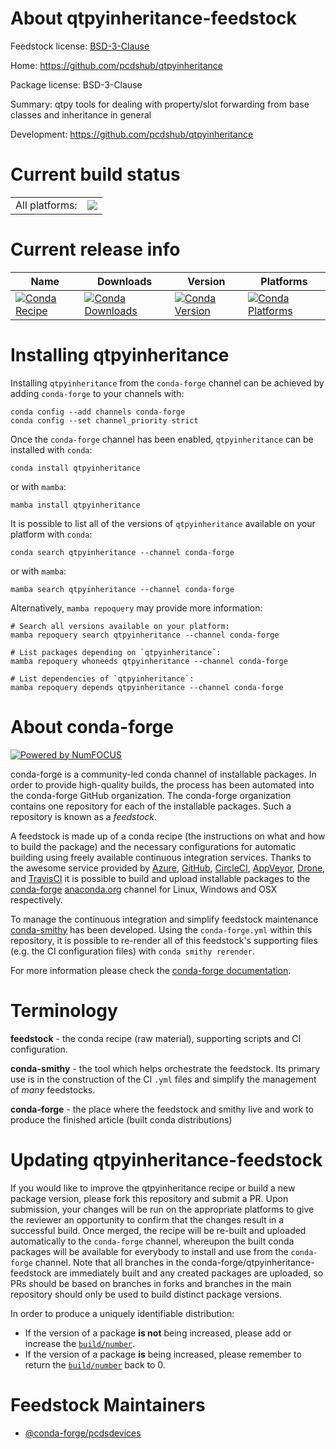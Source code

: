 About qtpyinheritance-feedstock
===============================

Feedstock license: [BSD-3-Clause](https://github.com/conda-forge/qtpyinheritance-feedstock/blob/main/LICENSE.txt)

Home: https://github.com/pcdshub/qtpyinheritance

Package license: BSD-3-Clause

Summary: qtpy tools for dealing with property/slot forwarding from base classes and inheritance in general

Development: https://github.com/pcdshub/qtpyinheritance

Current build status
====================


<table><tr><td>All platforms:</td>
    <td>
      <a href="https://dev.azure.com/conda-forge/feedstock-builds/_build/latest?definitionId=9494&branchName=main">
        <img src="https://dev.azure.com/conda-forge/feedstock-builds/_apis/build/status/qtpyinheritance-feedstock?branchName=main">
      </a>
    </td>
  </tr>
</table>

Current release info
====================

| Name | Downloads | Version | Platforms |
| --- | --- | --- | --- |
| [![Conda Recipe](https://img.shields.io/badge/recipe-qtpyinheritance-green.svg)](https://anaconda.org/conda-forge/qtpyinheritance) | [![Conda Downloads](https://img.shields.io/conda/dn/conda-forge/qtpyinheritance.svg)](https://anaconda.org/conda-forge/qtpyinheritance) | [![Conda Version](https://img.shields.io/conda/vn/conda-forge/qtpyinheritance.svg)](https://anaconda.org/conda-forge/qtpyinheritance) | [![Conda Platforms](https://img.shields.io/conda/pn/conda-forge/qtpyinheritance.svg)](https://anaconda.org/conda-forge/qtpyinheritance) |

Installing qtpyinheritance
==========================

Installing `qtpyinheritance` from the `conda-forge` channel can be achieved by adding `conda-forge` to your channels with:

```
conda config --add channels conda-forge
conda config --set channel_priority strict
```

Once the `conda-forge` channel has been enabled, `qtpyinheritance` can be installed with `conda`:

```
conda install qtpyinheritance
```

or with `mamba`:

```
mamba install qtpyinheritance
```

It is possible to list all of the versions of `qtpyinheritance` available on your platform with `conda`:

```
conda search qtpyinheritance --channel conda-forge
```

or with `mamba`:

```
mamba search qtpyinheritance --channel conda-forge
```

Alternatively, `mamba repoquery` may provide more information:

```
# Search all versions available on your platform:
mamba repoquery search qtpyinheritance --channel conda-forge

# List packages depending on `qtpyinheritance`:
mamba repoquery whoneeds qtpyinheritance --channel conda-forge

# List dependencies of `qtpyinheritance`:
mamba repoquery depends qtpyinheritance --channel conda-forge
```


About conda-forge
=================

[![Powered by
NumFOCUS](https://img.shields.io/badge/powered%20by-NumFOCUS-orange.svg?style=flat&colorA=E1523D&colorB=007D8A)](https://numfocus.org)

conda-forge is a community-led conda channel of installable packages.
In order to provide high-quality builds, the process has been automated into the
conda-forge GitHub organization. The conda-forge organization contains one repository
for each of the installable packages. Such a repository is known as a *feedstock*.

A feedstock is made up of a conda recipe (the instructions on what and how to build
the package) and the necessary configurations for automatic building using freely
available continuous integration services. Thanks to the awesome service provided by
[Azure](https://azure.microsoft.com/en-us/services/devops/), [GitHub](https://github.com/),
[CircleCI](https://circleci.com/), [AppVeyor](https://www.appveyor.com/),
[Drone](https://cloud.drone.io/welcome), and [TravisCI](https://travis-ci.com/)
it is possible to build and upload installable packages to the
[conda-forge](https://anaconda.org/conda-forge) [anaconda.org](https://anaconda.org/)
channel for Linux, Windows and OSX respectively.

To manage the continuous integration and simplify feedstock maintenance
[conda-smithy](https://github.com/conda-forge/conda-smithy) has been developed.
Using the ``conda-forge.yml`` within this repository, it is possible to re-render all of
this feedstock's supporting files (e.g. the CI configuration files) with ``conda smithy rerender``.

For more information please check the [conda-forge documentation](https://conda-forge.org/docs/).

Terminology
===========

**feedstock** - the conda recipe (raw material), supporting scripts and CI configuration.

**conda-smithy** - the tool which helps orchestrate the feedstock.
                   Its primary use is in the construction of the CI ``.yml`` files
                   and simplify the management of *many* feedstocks.

**conda-forge** - the place where the feedstock and smithy live and work to
                  produce the finished article (built conda distributions)


Updating qtpyinheritance-feedstock
==================================

If you would like to improve the qtpyinheritance recipe or build a new
package version, please fork this repository and submit a PR. Upon submission,
your changes will be run on the appropriate platforms to give the reviewer an
opportunity to confirm that the changes result in a successful build. Once
merged, the recipe will be re-built and uploaded automatically to the
`conda-forge` channel, whereupon the built conda packages will be available for
everybody to install and use from the `conda-forge` channel.
Note that all branches in the conda-forge/qtpyinheritance-feedstock are
immediately built and any created packages are uploaded, so PRs should be based
on branches in forks and branches in the main repository should only be used to
build distinct package versions.

In order to produce a uniquely identifiable distribution:
 * If the version of a package **is not** being increased, please add or increase
   the [``build/number``](https://docs.conda.io/projects/conda-build/en/latest/resources/define-metadata.html#build-number-and-string).
 * If the version of a package **is** being increased, please remember to return
   the [``build/number``](https://docs.conda.io/projects/conda-build/en/latest/resources/define-metadata.html#build-number-and-string)
   back to 0.

Feedstock Maintainers
=====================

* [@conda-forge/pcdsdevices](https://github.com/conda-forge/pcdsdevices/)

